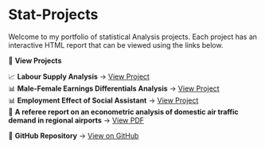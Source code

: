 # Stat-Projects

Welcome to my portfolio of statistical Analysis projects. Each project has an interactive HTML report that can be viewed using the links below.

🔗 **View Projects**

📈 **Labour Supply Analysis** → [View Project](https://bahar2023.github.io/Stat-Projects/Project1/)  
📊 **Male-Female Earnings Differentials Analysis** → [View Project](https://bahar2023.github.io/Stat-Projects/Project3/)  
📊 **Employment Effect of Social Assistant** → [View Project](https://bahar2023.github.io/Stat-Projects/Project4/)  
🛫 **A referee report on an econometric analysis of domestic air traffic demand in regional airports** → [View PDF](https://bahar2023.github.io/Stat-Projects/Project2/Referee_Report.pdf)    

📂 **GitHub Repository** → [View on GitHub](https://github.com/bahar2023/Stat-Projects)
